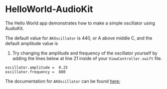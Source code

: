 # HelloWorld-AudioKit

The Hello World app demonstrates how to make a simple oscillator using AudioKit. 

The default value for `AKOscillator` is 440, or A above middle C, and the default amplitude value is
1. Try changing the amplitude and frequency of the oscillator yourself by adding the lines below 
at line 21 inside of your `ViewController.swift` file.

```
oscillator.amplitude =  0.25
oscillator.frequency =  880
```

The documentation for `AKOscillator` can be found [here](http://audiokit.io/docs/Classes/AKOscillator.html);
